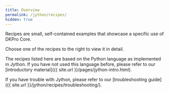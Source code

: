 ```yaml
---
title: Overview
permalink: /jython/recipes/
hidden: true
---
```


Recipes are small, self-contained examples that showcase a specific use of DKPro Core. 

Choose one of the recipes to the right to view it in detail.

The recipes listed here are based on the Python language as implemented in Jython. If you have not
used this language before, please refer to our [introductory material]({{ site.url }}/pages/jython-intro.html).

If you have trouble with Jython, please refer to our 
[troubleshooting guide]({{ site.url }}/jython/recipes/troubleshooting/).
